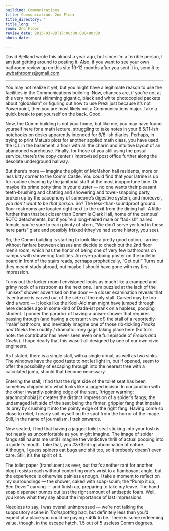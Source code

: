 ```yaml
---
building: Communications
title: Communications 2nd Floor
title_directory: ''
title_long: ''
room: 2nd Floor
review_date: 2013-03-08T17:00:00.000+00:00
photo_date: 

---
```

David Bjelland wrote this almost a year ago, but since I’m a terrible person, I am just getting around to posting it. Also, if you want to see your own bathroom review up on this site 10-12 months after you sent it in, send it to uwbathrooms@gmail.com.

***

You may not realize it yet, but you might have a legitimate reason to use the facilities in the Communications building. Now, chances are, if you’re not at this very moment skimming gigantic, black and white photocopied packets about “globalism” or figuring out how to use Prezi just because it’s not Powerpoint, then you are most likely not a Communications major. Take a quick break to pat yourself on the back. Good.

Now, the Comm building is not your home, but like me, you may have found yourself here for a math lecture, struggling to take notes in your 8.5/11-ish notebooks on desks apparently intended for 6/8-ish diaries. Perhaps, in trying to print MatLab plots for another applied math class, you have used the ICL in the basement, a floor with all the charm and intuitive layout of an abandoned warehouse. Finally, for those of you still using the postal service, there’s the copy center / improvised post office further along the desolate underground hallway.

But there’s more — imagine the plight of McMahon hall residents, more or less kitty corner to the Comm Castle. You could find that your latrine is up for routine cleaning by the janitorial staff at the most inopportune time. Or maybe it’s prime potty time in your cluster — no one wants their pleasant teeth-brushing and chatting and showering and towel-snapping party broken up by the cacophony of someone’s digestive system, and moreover, _you don’t want to be that person_. So? The less-than-soundproof ground floor restrooms are located right next to the exit from the dining hall. A little further than that but closer than Comm is Clark Hall, home of the campus’ ROTC detachments, but if you’re a long-haired male or “fad-ish” haired female, you’re sure to earn plenty of stern, “We don’t serve yer kind in these here parts” glare and possibly frisked (they’ve had some history, you see).

So, the Comm building is starting to look like a pretty good option. I arrive without fanfare between classes and decide to check out the 2nd floor men’s room, which has the honor of being one of very few bathrooms on campus with showering facilities. An eye-grabbing poster on the bulletin board in front of the stairs reads, perhaps prophetically, “Get out!” Turns out they meant study abroad, but maybe I should have gone with my first impression.

Turns out the locker room I envisioned looks as much like a cramped and grimy nook of a restroom as the next one. I am puzzled at the lack of the “unisex” shower advertised on the door — a closer examination reveals that its entrance is carved out of the side of the only stall. Carved may be too kind a word — it looks like the Kool-Aid man might have jumped through here decades ago in some kind of Dada-ist prank on a hapless, pooping student. I ponder the paradox of having a unisex shower that requires passing through (and having a constant view of) the stall of a reportedly “male” bathroom, and inevitably imagine one of those rib-tickling _Freaks and Geeks_ teen nudity / dramatic irony gags taking place here (Editor’s note: the contributor has never seen even one full episode of _Freaks and Geeks_). I hope dearly that this wasn’t all designed by one of our own civie engineers.

As I stated, there is a single stall, with a single urinal, as well as two sinks. The windows have the good taste to not let light in, but if opened, seem to offer the possibility of escaping through into the nearest tree with a calculated jump, should that become necessary.

Entering the stall, I find that the right side of the toilet seat has been somehow chipped into what looks like a jagged incisor. In conjunction with the other inwardly-pointing edge of the seat, \[trigger warning: arachnophobia\] it creates the distinct impression of a spider’s fangs; the undamaged left side of the seat being the firmer, grippier fang that impales its prey by crushing it into the pointy edge of the right fang. Having come so close to relief, I nearly soil myself on the spot from the horror of the image. Still, in the name of journalism, I trek onwards.

Now seated, I find that having a jagged toilet seat sticking into your tush is not nearly as uncomfortable as you might imagine. The image of spider fangs still haunts me until I imagine the vindictive thrill of actual pooping into a spider’s mouth. Take that, you #&*$ed-up abomination of nature. Although, I guess spiders eat bugs and shit too, so it probably doesn’t even care. Still, it’s the spirit of it.

The toilet paper (translucent as ever, but that’s another rant for another blog) resists reach without contorting one’s wrist to a flamboyant angle, but the experience is otherwise painless enough. I take a moment to reflect on my surroundings — the shower, caked with soap-scum; the “Pump it up, Ben Dover” carving — and finish up, preparing to take my leave. The hand soap dispenser pumps out just the right amount of antiseptic foam. Well, you know what they say about the importance of last impressions.

Needless to say, I was overall unimpressed — we’re not talking the suppository scene in _Trainspotting_ bad, but definitely less than you’d expect at a place you could be paying \~40k to be. There is some redeeming value, though, in the escape hatch. 1.5 out of 5 useless Comm degrees.